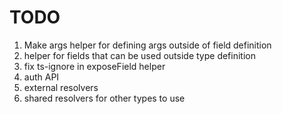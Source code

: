 # TODO

1. Make args helper for defining args outside of field definition
2. helper for fields that can be used outside type definition
3. fix ts-ignore in exposeField helper
4. auth API
5. external resolvers
6. shared resolvers for other types to use

